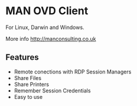 # MAN OVD Client

For Linux, Darwin and Windows.

More info http://manconsulting.co.uk

## Features

* Remote conections with RDP Session Managers
* Share Files
* Share Printers
* Remember Session Credentials
* Easy to use

